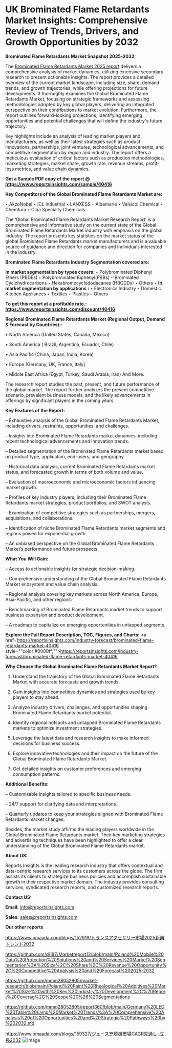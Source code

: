 # UK Brominated Flame Retardants Market Insights: Comprehensive Review of Trends, Drivers, and Growth Opportunities by 2032

<strong>Brominated Flame Retardants Market Snapshot 2025-2032:</strong>

The <a href=https://www.reportsinsights.com/sample/40416>Brominated Flame Retardants Market 2025 report</a> delivers a comprehensive analysis of market dynamics, utilizing extensive secondary research to present actionable insights. The report provides a detailed overview of the current market landscape, including size, share, demand trends, and growth trajectories, while offering projections for future developments. It thoroughly examines the Global Brominated Flame Retardants Market, focusing on strategic frameworks and assessing methodologies adopted by key global players, delivering an integrated perspective on their contributions to market evolution. Furthermore, the report outlines forward-looking projections, identifying emerging opportunities and potential challenges that will define the industry's future trajectory.

Key highlights include an analysis of leading market players and manufacturers, as well as their latest strategies such as product innovations, partnerships, joint ventures, technological advancements, and competitive segmentation by region and industry. The report offers a meticulous evaluation of critical factors such as production methodologies, marketing strategies, market share, growth rate, revenue streams, profit-loss metrics, and value chain dynamics.

<strong>Get a Sample PDF copy of the report @ <a href=https://www.reportsinsights.com/sample/40416 style=color:#0000ff;>https://www.reportsinsights.com/sample/40416</a></strong>

<strong>Key Competitors of the Global Brominated Flame Retardants Market are:</strong>

‣ AkzoNobel
‣ ICL industrial
‣ LANXESS
‣ Albemarle
‣ Velsicol Chemical
‣ Chemtura
‣ Ciba Specialty Chemicals

The ‘Global Brominated Flame Retardants Market Research Report’ is a comprehensive and informative study on the current state of the Global Brominated Flame Retardants Market industry with emphasis on the global industry. The report presents key statistics on the market status of the global Brominated Flame Retardants market manufacturers and is a valuable source of guidance and direction for companies and individuals interested in the industry.

<strong>Brominated Flame Retardants Industry Segmentation covered are:</strong>

<strong>In market segmentation by types covers: </strong> 
‣ Polybrominated Diphenyl Ethers (PBDEs)
‣ Polybrominated Biphenyl(PBBs)
‣ Brominated Cyclohydrocarbons
‣ Hexabromocyclododecanes (HBCDDs)
‣ Others
‣ 
<strong>In market segmentation by applications :</strong> 
‣ Electronics Industry
‣ Domestic Kitchen Appliances
‣ Textiles
‣ Plastics
‣ Others

<strong>To get this report at a profitable rate.: <a href=https://www.reportsinsights.com/discount/40416 style=color:#0000ff;>https://www.reportsinsights.com/discount/40416</a></strong>

<strong>Regional Brominated Flame Retardants Market (Regional Output, Demand &amp; Forecast by Countries):-</strong>

• North America (United States, Canada, Mexico)

• South America ( Brazil, Argentina, Ecuador, Chile)

• Asia Pacific (China, Japan, India, Korea)

• Europe (Germany, UK, France, Italy)

• Middle East Africa (Egypt, Turkey, Saudi Arabia, Iran) And More.

The research report studies the past, present, and future performance of the global market. The report further analyzes the present competitive scenario, prevalent business models, and the likely advancements in offerings by significant players in the coming years.

<strong>Key Features of the Report:</strong>

– Exhaustive analysis of the Global Brominated Flame Retardants Market, including drivers, restraints, opportunities, and challenges.

– Insights into Brominated Flame Retardants market dynamics, including recent technological advancements and innovation trends.

– Detailed segmentation of the Brominated Flame Retardants market based on product type, application, end-users, and geography.

– Historical data analysis, current Brominated Flame Retardants market status, and forecasted growth in terms of both volume and value.

– Evaluation of macroeconomic and microeconomic factors influencing market growth.

– Profiles of key industry players, including their Brominated Flame Retardants market strategies, product portfolios, and SWOT analysis.

– Examination of competitive strategies such as partnerships, mergers, acquisitions, and collaborations.

– Identification of niche Brominated Flame Retardants market segments and regions poised for exponential growth.

– An unbiased perspective on the Global Brominated Flame Retardants Market’s performance and future prospects.

<strong>What You Will Gain:</strong>

– Access to actionable insights for strategic decision-making.

– Comprehensive understanding of the Global Brominated Flame Retardants Market ecosystem and value chain analysis.

– Regional analysis covering key markets across North America, Europe, Asia-Pacific, and other regions.

– Benchmarking of Brominated Flame Retardants market trends to support business expansion and product development.

– A roadmap to capitalize on emerging opportunities in untapped segments.

<strong>Explore the Full Report Description, TOC, Figures, and Charts:</strong>
<a href=https://reportsinsights.com/industry-forecast/brominated-flame-retardants-market-40416 style=""color:#0000ff;"">https://reportsinsights.com/industry-forecast/brominated-flame-retardants-market-40416</a>

<strong>Why Choose the Global Brominated Flame Retardants Market Report?</strong>

1. Understand the trajectory of the Global Brominated Flame Retardants Market with accurate forecasts and growth trends.

2. Gain insights into competitive dynamics and strategies used by key players to stay ahead.

3. Analyze industry drivers, challenges, and opportunities shaping Brominated Flame Retardants market potential.

4. Identify regional hotspots and untapped Brominated Flame Retardants markets to optimize investment strategies.

5. Leverage the latest data and research insights to make informed decisions for business success.

6. Explore innovative technologies and their impact on the future of the Global Brominated Flame Retardants Market.

7. Get detailed insights on customer preferences and emerging consumption patterns.

<strong>Additional Benefits:</strong>

– Customizable insights tailored to specific business needs.

– 24/7 support for clarifying data and interpretations.

– Quarterly updates to keep your strategies aligned with Brominated Flame Retardants market changes.

Besides, the market study affirms the leading players worldwide in the Global Brominated Flame Retardants market. Their key marketing strategies and advertising techniques have been highlighted to offer a clear understanding of the Global Brominated Flame Retardants market.

<strong><strong>About US</strong>:</strong>

Reports Insights is the leading research industry that offers contextual and data-centric research services to its customers across the globe. The firm assists its clients to strategize business policies and accomplish sustainable growth in their respective market domain. The industry provides consulting services, syndicated research reports, and customized research reports.

<strong>Contact US:</strong>

<p class=><b>Email:</b> <a href=mailto:info@reportsinsights.com>info@reportsinsights.com</a></p>
<p class=><b>Sales:</b> <a href=mailto:sales@reportsinsights.com>sales@reportsinsights.com</a></p>

<strong>Our other reports</strong>

<a href=https://www.omaada.com/blogs/152919/トランスアクセサリー市場2025新興トレンド2032>https://www.omaada.com/blogs/152919/トランスアクセサリー市場2025新興トレンド2032</a>

<a href=https://github.com/di187/Marketreport12/blob/main/Poland%20Mobile%20Data%20Protection%20Solutions%20and%20Services%20Market%20Segmentation%3A%20Size%2C%20Share%2C%20Revenue%20Opportunity%2C%20Competitive%20Analysis%20and%20Forecast%202025-2032>https://github.com/di187/Marketreport12/blob/main/Poland%20Mobile%20Data%20Protection%20Solutions%20and%20Services%20Market%20Segmentation%3A%20Size%2C%20Share%2C%20Revenue%20Opportunity%2C%20Competitive%20Analysis%20and%20Forecast%202025-2032</a>

<a href=https://github.com/mmm28052805/market-research/blob/main/Poland%20Paint%20Rheological%20Additives%20Market%20Size%20with%20Key%20Industry%20Development%2C%20Report%20Coverag%2C%20Scope%20%26%20Segmentations>https://github.com/mmm28052805/market-research/blob/main/Poland%20Paint%20Rheological%20Additives%20Market%20Size%20with%20Key%20Industry%20Development%2C%20Report%20Coverag%2C%20Scope%20%26%20Segmentations</a>

<a href=https://github.com/mmm28052805/report360/blob/main/Germany%20LED%20Table%20Lamp%20Market%20Trends%3A%20Comprehensive%20Analysis%20of%20Opportunities%20and%20Strategic%20Pathways%20by%202032.md>https://github.com/mmm28052805/report360/blob/main/Germany%20LED%20Table%20Lamp%20Market%20Trends%3A%20Comprehensive%20Analysis%20of%20Opportunities%20and%20Strategic%20Pathways%20by%202032.md</a>

<a href=https://www.omaada.com/blogs/159327/ジュース充填機市場CAGR見通し-成長2032>https://www.omaada.com/blogs/159327/ジュース充填機市場CAGR見通し-成長2032</a>
![image](https://github.com/user-attachments/assets/9b4d0843-167c-4fbb-86b6-596649b4d488)
